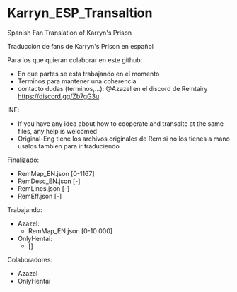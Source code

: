 # Karryn_ESP_Transaltion
Spanish Fan Translation of Karryn's Prison

Traducción de fans de Karryn's Prison en español

Para los que quieran colaborar en este github:
  - En que partes se esta trabajando en el momento
  - Terminos para mantener una coherencia
  - contacto dudas (terminos,...): @Azazel en el discord de Remtairy https://discord.gg/Zb7gG3u

INF:
  - If you have any idea about how to cooperate and transalte at the same files, any help is welcomed
  - Original-Eng tiene los archivos originales de Rem si no los tienes a mano usalos tambien para ir traduciendo

Finalizado:
  - RemMap_EN.json [0-1167]
  - RemDesc_EN.json [-]
  - RemLines.json [-]
  - RemEff.json [-]

Trabajando:

  - Azazel:
    - RemMap_EN.json [0-10 000]
  - OnlyHentai:
    - []
  
Colaboradores:
  - Azazel
  - OnlyHentai

